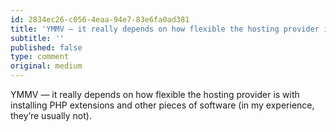 ```yaml
---
id: 2834ec26-c056-4eaa-94e7-83e6fa0ad381
title: 'YMMV — it really depends on how flexible the hosting provider is with installing PHP extensions and…'
subtitle: ''
published: false
type: comment
original: medium
---
```




YMMV — it really depends on how flexible the hosting provider is with installing PHP extensions and other pieces of software (in my experience, they’re usually not).

